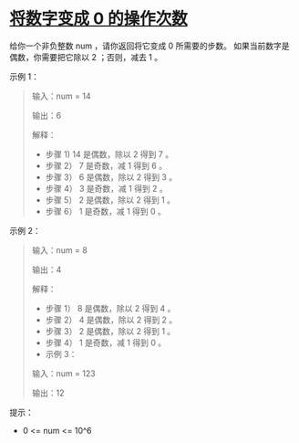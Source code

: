 #  [将数字变成 0 的操作次数]()

给你一个非负整数 num ，请你返回将它变成 0 所需要的步数。 如果当前数字是偶数，你需要把它除以 2 ；否则，减去 1 。

 

示例 1：

> 输入：num = 14
> 
> 输出：6
> 
> 解释：
> 
> - 步骤 1) 14 是偶数，除以 2 得到 7 。
> - 步骤 2） 7 是奇数，减 1 得到 6 。
> - 步骤 3） 6 是偶数，除以 2 得到 3 。
> - 步骤 4） 3 是奇数，减 1 得到 2 。
> - 步骤 5） 2 是偶数，除以 2 得到 1 。
> - 步骤 6） 1 是奇数，减 1 得到 0 。

示例 2：

> 输入：num = 8
> 
> 输出：4
> 
> 解释：
> 
> - 步骤 1） 8 是偶数，除以 2 得到 4 。
> - 步骤 2） 4 是偶数，除以 2 得到 2 。
> - 步骤 3） 2 是偶数，除以 2 得到 1 。
> - 步骤 4） 1 是奇数，减 1 得到 0 。
> - 示例 3：
> 
> 输入：num = 123
> 
> 输出：12
 

提示：

- 0 <= num <= 10^6